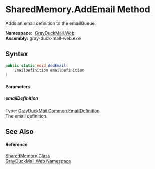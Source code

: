SharedMemory.AddEmail Method
============================
Adds an email definition to the emailQueue.

  **Namespace:**  [GrayDuckMail.Web][1]  
  **Assembly:** gray-duck-mail-web.exe

Syntax
------

```csharp
public static void AddEmail(
	EmailDefinition emailDefinition
)
```

#### Parameters

##### *emailDefinition*
Type: [GrayDuckMail.Common.EmailDefinition][2]  
 The email definition.


See Also
--------

#### Reference
[SharedMemory Class][3]  
[GrayDuckMail.Web Namespace][1]  

[1]: ../README.md
[2]: ../../GrayDuckMail.Common/EmailDefinition/README.md
[3]: README.md